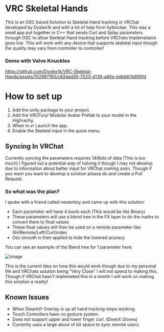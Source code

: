 # VRC Skeletal Hands
This is an OSC based Solution to Skeletal Hand tracking in VRChat developed by Dyslex1k and with a lot of help form hyblocker. This was a small app put together in C++ that sends Curl and Splay parameters through OSC to allow Skeletal Hand tracking before VRChats Implemetaion goes live. This will work with any device that supports skeletal input though the quality may vary from controller to controller!

### Demo with Valve Knuckles
https://github.com/Dyslex1k/VRC-Skeletal-Hands/assets/102997160/c82dad26-7023-4138-a80e-bdbb67e895fd


# How to set up
1) Add the unity package to your project.
2) Add the VRCFury/ Modular Avatar Prefab to your model in the Highrachy.
3) When in vr Launch the app.
4) Enable the Skeletal input in the quick menu.

## Syncing In VRChat
Currently syncing the parameters requires 144bits of data (This is too much) I figured out a potential way of halving it though I may not develop due to information about better input for VRChat coming soon. Though if you want
you want to develop a solution please do and create a Pull Request.
### So what was the plan?
I spoke with a friend called nesterboy and came up with this solution:
- Each parameter will have 4 bools each (This would be like Binary)
- These parameters will use a blend tree in the FX layer to do the maths to convert them to float values
- These float values will then be used on a remote parameter like: SH/Remote/Left/Curl/index
- Osc smooth is then applied to hide the lowered acuracy

You can see an example of the Blend tree for 1 parameter here:

![image](https://github.com/Dyslex1k/VRC-Skeletal-Hands/assets/102997160/cf542f93-444c-40df-a216-1ed86185071f)
 
This is the current Idea on how this would work though due to my personal life and VRChats solution being "Very Close" I will not spend to making this. Though if VRChat hasn't implemeted this in a month I will work on making this solution a reality!
## Known Issues
- When SteamVr Overlay is up all hand tracking stops working.
- Touch Controllers have no gesture system.
- Does not support upper and lower finger curl. (DiverX Gloves)
- Currently uses a large about of bit space to sync remote users.
